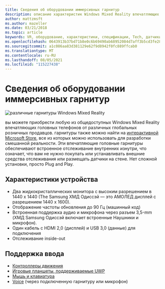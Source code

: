 ```yaml
---
title: Сведения об оборудовании иммерсивных гарнитур
description: описание характеристик Windows Mixed Reality впечатляющих головных телефонов, поставляющих VR с внутренним отслеживанием (не требуется внешняя настройка).
author: mattzmsft
ms.author: mazeller
ms.date: 03/21/2018
ms.topic: article
keywords: VR, оборудование, характеристики, спецификации, Tech, датчики, оптика, дисплей, гарнитура смешанной реальности, гарнитура виртуальной реальности, что такое виртуальная реальность, впечатляющие гарнитуры
ms.openlocfilehash: 0643913b37bd71b8e0c6b69490ab68952084d7aff3b5cd3fe28233835f7dd8d5
ms.sourcegitcommit: a1c086aa83d381129e62f9d8942f0fc889ffcab0
ms.translationtype: MT
ms.contentlocale: ru-RU
ms.lasthandoff: 08/05/2021
ms.locfileid: "115227438"
---
```

# <a name="immersive-headset-hardware-details"></a>Сведения об оборудовании иммерсивных гарнитур

![различные гарнитуры Windows Mixed Reality](images/MR-headsets.png)

вы можете приобрести любую из общедоступных Windows Mixed Reality впечатляющих головных телефонов от различных глобальных розничных продавцов. гарнитуры также можно найти на [интерактивной Microsoft Store](https://www.microsoft.com/en-us/store/collections/AR-MR-VRheadsets), все из которых можно использовать для разработки смешанной реальности. Эти впечатляющие головные гарнитуры обеспечивают встроенное отслеживание внутренних изнутри, что означает, что вам не нужно покупать или устанавливать внешние средства отслеживания или размещать датчики на стене. Нет сложной установки, просто Plug and Play.

## <a name="device-specifications"></a>Характеристики устройства

* Два жидкокристаллических монитора с высоким разрешением в 1440 x 1440 (The Samsung ХМД Одиссэй — это АМОЛЕД дисплей с разрешением 1440 x 1600).
* Отображение частоты обновления до 90 Гц (машинный код)
* Встроенная поддержка аудио и микрофона через разъем 3,5-mm (ХМД Samsung Одиссэй включает встроенные Наушники и микрофон).
* Один кабель с HDMI 2,0 (дисплей) и USB 3,0 (данные) для подключения
* Отслеживание inside-out

## <a name="input-support"></a>Поддержка ввода

* [Контроллеры движения](../design/motion-controllers.md)
* [Игровые планшеты, поддерживаемые UWP](hardware-accessories.md)
* [Мышь и клавиатура](hardware-accessories.md)
* [Voice](../design/voice-input.md) (через подключенную гарнитуру или микрофон)

